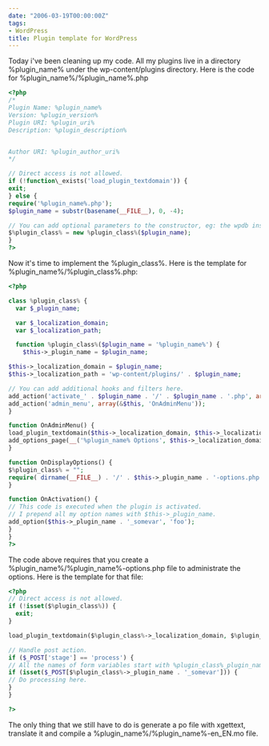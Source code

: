 ```yaml
---
date: "2006-03-19T00:00:00Z"
tags:
- WordPress
title: Plugin template for WordPress
---
```

Today i've been cleaning up my code. All my plugins live in a directory %plugin_name% under the wp-content/plugins directory. Here is the code for %plugin_name%/%plugin_name%.php

```php
<?php
/*
Plugin Name: %plugin_name%
Version: %plugin_version%
Plugin URI: %plugin_uri%
Description: %plugin_description%


Author URI: %plugin_author_uri%
*/

// Direct access is not allowed.
if (!function\_exists('load_plugin_textdomain')) {
exit;
} else {
require('%plugin_name%.php');
$plugin_name = substr(basename(__FILE__), 0, -4);

// You can add optional parameters to the constructor, eg: the wpdb instance.
$%plugin_class% = new %plugin_class%($plugin_name);
}
?>
```

Now it's time to implement the %plugin_class%. Here is the template for %plugin_name%/%plugin_class%.php:

```php
<?php

class %plugin_class% {
  var $_plugin_name;

  var $_localization_domain;
  var $_localization_path;

  function %plugin_class%($plugin_name = '%plugin_name%') {
    $this->_plugin_name = $plugin_name;

$this->_localization_domain = $plugin_name;
$this->_localization_path = 'wp-content/plugins/' . $plugin_name;

// You can add additional hooks and filters here.
add_action('activate_' . $plugin_name . '/' . $plugin_name . '.php', array(&$this, 'OnActivation'));
add_action('admin_menu', array(&$this, 'OnAdminMenu'));
}

function OnAdminMenu() {
load_plugin_textdomain($this->_localization_domain, $this->_localization_path);
add_options_page(__('%plugin_name% Options', $this->_localization_domain), __('%plugin_name%', $this->_localization_domain), 'manage_options',$this->_plugin_name . '/' . $this->_plugin_name . '-options.php', array(&$this, 'OnDisplayOptions'));
}

function OnDisplayOptions() {
$%plugin_class% = "";
require( dirname(__FILE__) . '/' . $this->_plugin_name . '-options.php');
}

function OnActivation() {
// This code is executed when the plugin is activated.
// I prepend all my option names with $this->_plugin_name.
add_option($this->_plugin_name . '_somevar', 'foo');
}
}
?>
```

The code above requires that you create a %plugin_name%/%plugin_name%-options.php file to administrate the options. Here is the template for that file:

```php
<?php
// Direct access is not allowed.
if (!isset($%plugin_class%)) {
  exit;
}

load_plugin_textdomain($%plugin_class%->_localization_domain, $%plugin_class%->_localization_path);

// Handle post action.
if ($_POST['stage'] == 'process') {
// All the names of form variables start with %plugin_class%_plugin_name.
if (isset($_POST[$%plugin_class%->_plugin_name . '_somevar'])) {
// Do processing here.
}
}

?>

```

The only thing that we still have to do is generate a po file with xgettext, translate it and compile a %plugin_name%/%plugin_name%-en_EN.mo file.
